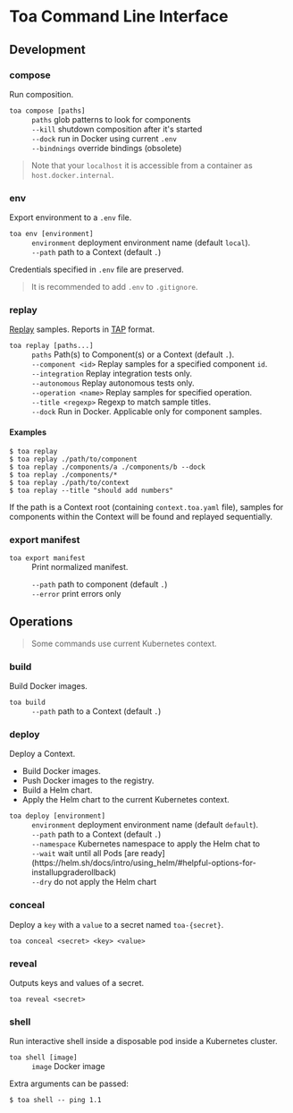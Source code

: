# Toa Command Line Interface

## Development

### compose

Run composition.

<dl>
<dt><code>toa compose [paths]</code></dt>
<dd>
<code>paths</code> glob patterns to look for components<br/>
<code>--kill</code> shutdown composition after it's started<br/>
<code>--dock</code> run in Docker using current <code>.env</code><br/>
<code>--bindnings</code> override bindings (obsolete)<br/>
</dd>
</dl>

> Note that your `localhost` it is accessible from a container as `host.docker.internal`.

### env

Export environment to a `.env` file.

<dl>
<dt><code>toa env [environment]</code></dt>
<dd>
<code>environment</code> deployment environment name (default <code>local</code>).<br/>
<code>--path</code> path to a Context (default <code>.</code>)<br/>
</dd>
</dl>

Credentials specified in `.env` file are preserved.

> It is recommended to add `.env` to `.gitignore`.

### replay

[Replay](/extensions/sampling/docs/replay.md) samples. Reports in [TAP](https://testanything.org)
format.

<dl>
<dt><code>toa replay [paths...]</code></dt>
<dd>
<code>paths</code> Path(s) to Component(s) or a Context (default <code>.</code>).<br/>
<code>--component &lt;id&gt;</code> Replay samples for a specified component <code>id</code>.<br/>
<code>--integration</code> Replay integration tests only.<br/>
<code>--autonomous</code> Replay autonomous tests only.<br/>
<code>--operation &lt;name&gt;</code> Replay samples for specified operation.<br/>
<code>--title &lt;regexp&gt;</code> Regexp to match sample titles.<br/>
<code>--dock</code> Run in Docker. Applicable only for component samples.
</dd>
</dl>

#### Examples

```shell
$ toa replay
$ toa replay ./path/to/component
$ toa replay ./components/a ./components/b --dock
$ toa replay ./components/*
$ toa replay ./path/to/context
$ toa replay --title "should add numbers"
```

If the path is a Context root (containing `context.toa.yaml` file), samples for components within the Context will be
found and replayed sequentially.

### export manifest

<dl>
<dt><code>toa export manifest</code></dt>
<dd>Print normalized manifest.

<code>--path</code> path to component (default <code>.</code>)<br/>
<code>--error</code> print errors only<br/>
</dd>
</dl>

## Operations

> Some commands use current Kubernetes context.

### build

Build Docker images.

<dl>
<dt><code>toa build</code></dt>
<dd>
<code>--path</code> path to a Context (default <code>.</code>)
</dd>
</dl>

### deploy

Deploy a Context.

- Build Docker images.
- Push Docker images to the registry.
- Build a Helm chart.
- Apply the Helm chart to the current Kubernetes context.

<dl>
<dt><code>toa deploy [environment]</code></dt>
<dd>
<code>environment</code> deployment environment name (default <code>default</code>).<br/>
<code>--path</code> path to a Context (default <code>.</code>)<br/>
<code>--namespace</code> Kubernetes namespace to apply the Helm chat to<br/>
<code>--wait</code> wait until all
Pods [are ready](https://helm.sh/docs/intro/using_helm/#helpful-options-for-installupgraderollback)<br/>
<code>--dry</code> do not apply the Helm chart<br/>
</dd>
</dl>

### conceal

Deploy a `key` with a `value` to a secret named `toa-{secret}`.

<dl>
<dt><code>toa conceal &lt;secret&gt; &lt;key&gt; &lt;value&gt;</code></dt>
</dl>

### reveal

Outputs keys and values of a secret.

<dl>
<dt>
<code>toa reveal &lt;secret&gt;</code>
</dt>
</dl>

### shell

Run interactive shell inside a disposable pod inside a Kubernetes cluster.

<dl>
<dt>
<code>toa shell [image]</code>
</dt>
<dd>
<code>image</code> Docker image<br/>
</dd>
</dl>

Extra arguments can be passed:

```shell
$ toa shell -- ping 1.1
```
